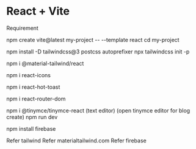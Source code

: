 # React + Vite
Requirement

npm create vite@latest my-project -- --template react
cd my-project

npm install -D tailwindcss@3 postcss autoprefixer
npx tailwindcss init -p

npm i @material-tailwind/react

npm i react-icons

npm i react-hot-toast

npm i react-router-dom

npm i @tinymce/tinymce-react
(text editor)
(open tinymce editor for blog create)
npm run dev

npm install firebase

Refer tailwind
Refer materialtailwind.com
Refer firebase

